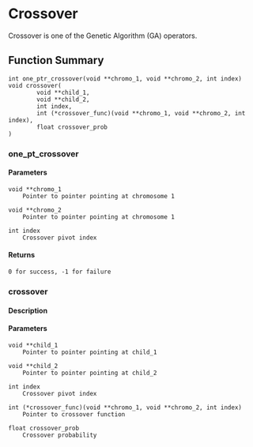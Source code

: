 # Crossover
Crossover is one of the Genetic Algorithm (GA) operators.

## Function Summary

    int one_ptr_crossover(void **chromo_1, void **chromo_2, int index)
    void crossover(
            void **child_1,
            void **child_2,
            int index,
            int (*crossover_func)(void **chromo_1, void **chromo_2, int index),
            float crossover_prob
    )
    

### one_pt_crossover
#### Parameters

	void **chromo_1
		Pointer to pointer pointing at chromosome 1
		
	void **chromo_2
		Pointer to pointer pointing at chromosome 1

    int index
    	Crossover pivot index
    	
#### Returns
	
	0 for success, -1 for failure

    	
    	
### crossover
#### Description

#### Parameters

	void **child_1
		Pointer to pointer pointing at child_1
		
	void **child_2
		Pointer to pointer pointing at child_2

    int index
    	Crossover pivot index
    
    int (*crossover_func)(void **chromo_1, void **chromo_2, int index)
    	Pointer to crossover function
    	
    float crossover_prob
    	Crossover probability
